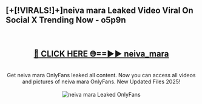 <h2>[+[!VIRALS!]+]neiva mara Leaked Video Viral On Social X Trending Now - o5p9n</h2>
<br>
<div align="center">
<h2><a href="https://libra.edu.pl?neiva_mara" rel="nofollow">🔴 CLICK HERE 🌐==►► neiva_mara</a></h2>
<br>
Get neiva mara OnlyFans leaked all content. Now you can access all videos and pictures of neiva mara OnlyFans. New Updated Files 2025!
<br>
<br>
<a href="https://libra.edu.pl?neiva_mara" rel="nofollow" data-target="animated-image.originalLink"><img src="https://i.ibb.co.com/WyWwxjT/player-gif2.gif" alt="neiva mara Leaked OnlyFans" style="max-width: 100%; display: inline-block;" data-target="animated-image.originalImage"></a>
</div>
<br>